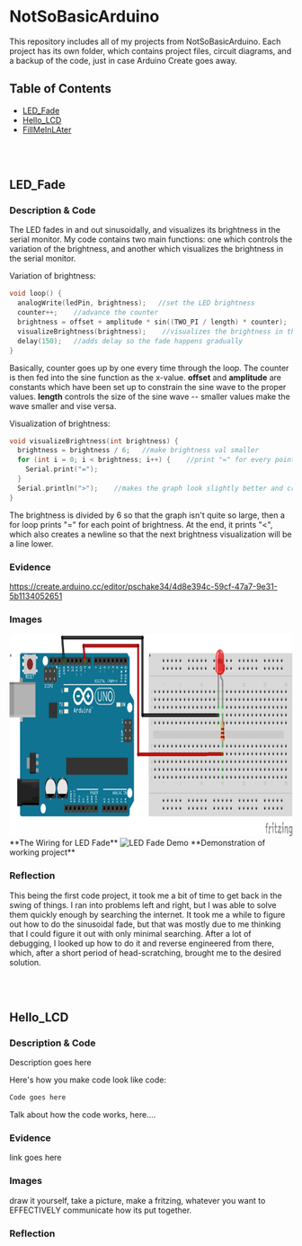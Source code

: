 # NotSoBasicArduino

This repository includes all of my projects from NotSoBasicArduino. Each project has its own folder, which contains project files, circuit diagrams, and a
backup of the code, just in case Arduino Create goes away.

## Table of Contents

* [LED_Fade](#LED_Fade)
* [Hello_LCD](#Hello_LCD)
* [FillMeInLAter](#FillMeInLAter)

<br>
<br>

## LED_Fade

### Description & Code

The LED fades in and out sinusoidally, and visualizes its brightness in the serial monitor. My code 
contains two main functions: one which controls the variation of the brightness, and another which
visualizes the brightness in the serial monitor.

Variation of brightness:

```C++
void loop() {
  analogWrite(ledPin, brightness);   //set the LED brightness
  counter++;    //advance the counter
  brightness = offset + amplitude * sin((TWO_PI / length) * counter);   //change brightness for next loop
  visualizeBrightness(brightness);    //visualizes the brightness in the Serial monitor
  delay(150);   //adds delay so the fade happens gradually
}
```

Basically, counter goes up by one every time through the loop. The counter is then fed into the sine 
function as the x-value. **offset** and **amplitude** are constants which have been set up to 
constrain the sine wave to the proper values. **length** controls the size of the sine wave -- smaller 
values make the wave smaller and vise versa.

Visualization of brightness:

```C++
void visualizeBrightness(int brightness) {
  brightness = brightness / 6;   //make brightness val smaller
  for (int i = 0; i < brightness; i++) {    //print "=" for every point of brightness
    Serial.print("=");
  }
  Serial.println(">");    //makes the graph look slightly better and creates a newline
}
```

The brightness is divided by 6 so that the graph isn't quite so large, then a for loop prints "=" for each point of brightness. At the end, it prints "<",
which also creates a newline so that the next brightness visualization will be a line lower.

### Evidence

https://create.arduino.cc/editor/pschake34/4d8e394c-59cf-47a7-9e31-5b1134052651

### Images

<img src="/led_fade/wiring.png" height=360px alt="LED Fade Wiring">
**The Wiring for LED Fade**

<img src="/led_fade/demo.gif" height=360px alt="LED Fade Demo">
**Demonstration of working project**

### Reflection

This being the first code project, it took me a bit of time to get back in the swing of things. I ran into problems left and right, but I was able to solve
them quickly enough by searching the internet. It took me a while to figure out how to do the sinusoidal fade, but that was mostly due to me thinking that
I could figure it out with only minimal searching. After a lot of debugging, I looked up how to do it and reverse engineered from there, which, after a
short period of head-scratching, brought me to the desired solution.

<br>
<br>

## Hello_LCD

### Description & Code
Description goes here

Here's how you make code look like code:

```C++
Code goes here
```
Talk about how the code works, here....

### Evidence
link goes here

### Images
draw it yourself, take a picture, make a fritzing, whatever you want to EFFECTIVELY communicate how its put together.

### Reflection

